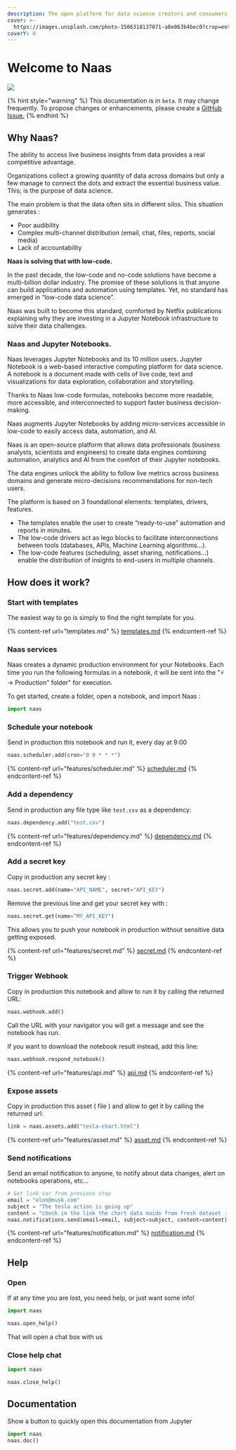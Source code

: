 ```yaml
---
description: The open platform for data science creators and consumers.
cover: >-
  https://images.unsplash.com/photo-1506318137071-a8e063b4bec0?crop=entropy&cs=srgb&fm=jpg&ixid=MnwxOTcwMjR8MHwxfHNlYXJjaHw1fHxzdGFyc3xlbnwwfHx8fDE2NDM3MDc0ODE&ixlib=rb-1.2.1&q=85
coverY: 0
---
```


# Welcome to Naas

![](<.gitbook/assets/Untitled Design (1).jpg>)

{% hint style="warning" %}
This documentation is in `beta`. It may change frequently. To propose changes or enhancements, please create a [GitHub Issue.](https://github.com/jupyter-naas/docs)&#x20;
{% endhint %}

## **Why Naas?**

The ability to access live business insights from data provides a real competitive advantage.

Organizations collect a growing quantity of data across domains but only a few manage to connect the dots and extract the essential business value. This; is the purpose of data science.

The main problem is that the data often sits in different silos. This situation generates :

* Poor audibility
* Complex multi-channel distribution (email, chat, files, reports, social media)
* Lack of accountability

**Naas is solving that with low-code.**

In the past decade, the low-code and no-code solutions have become a multi-billion dollar industry. The promise of these solutions is that anyone can build applications and automation using templates. Yet, no standard has emerged in “low-code data science”.

Naas was built to become this standard, comforted by Netflix publications explaining why they are investing in a Jupyter Notebook infrastructure to solve their data challenges.

### **Naas and Jupyter Notebooks.**

Naas leverages Jupyter Notebooks and its 10 million users. Jupyter Notebook is a web-based interactive computing platform for data science. A notebook is a document made with cells of live code, text and visualizations for data exploration, collaboration and storytelling.

Thanks to Naas low-code formulas, notebooks become more readable, more accessible, and interconnected to support faster business decision-making.

Naas augments Jupyter Notebooks by adding micro-services accessible in low-code to easily access data, automation, and AI.

Naas is an open-source platform that allows data professionals (business analysts, scientists and engineers) to create data engines combining automation, analytics and AI from the comfort of their Jupyter notebooks.

The data engines unlock the ability to follow live metrics across business domains and generate micro-decisions recommendations for non-tech users.

The platform is based on 3 foundational elements: templates, drivers, features.

* The templates enable the user to create “ready-to-use” automation and reports in minutes.
* The low-code drivers act as lego blocks to facilitate interconnections between tools (databases, APIs, Machine Learning algorithms...).
* The low-code features (scheduling, asset sharing, notifications...) enable the distribution of insights to end-users in multiple channels.

## How does it work?

### Start with templates&#x20;

The easiest way to go is simply to find the right template for you.&#x20;

{% content-ref url="templates.md" %}
[templates.md](templates.md)
{% endcontent-ref %}

### Naas services

Naas creates a dynamic production environment for your Notebooks. Each time you run the following formulas in a notebook, it will be sent into the "⚡️ → Production" folder" for execution. &#x20;

To get started, create a folder, open a notebook, and import Naas :

```python
import naas
```

### Schedule your notebook

Send in production this notebook and run it, every day at 9:00&#x20;

```python
naas.scheduler.add(cron="0 9 * * *")
```

{% content-ref url="features/scheduler.md" %}
[scheduler.md](features/scheduler.md)
{% endcontent-ref %}

### Add a dependency

Send in production any file type like `test.csv` as a dependency:

```python
naas.dependency.add("test.csv")
```

{% content-ref url="features/dependency.md" %}
[dependency.md](features/dependency.md)
{% endcontent-ref %}

### Add a secret key

Copy in production any secret key :

```python
naas.secret.add(name="API_NAME", secret="API_KEY")
```

Remove the previous line and get your secret key with :

```python
naas.secret.get(name="MY_API_KEY")
```

This allows you to push your notebook in production without sensitive data getting exposed.&#x20;

{% content-ref url="features/secret.md" %}
[secret.md](features/secret.md)
{% endcontent-ref %}

### Trigger Webhook

Copy in production this notebook and allow to run it by calling the returned URL:

```python
naas.webhook.add()
```

Call the URL with your navigator you will get a message and see the notebook has run.

If you want to download the notebook result instead, add this line:&#x20;

```python
naas.webhook.respond_notebook()
```

{% content-ref url="features/api.md" %}
[api.md](features/api.md)
{% endcontent-ref %}

### Expose assets

Copy in production this asset ( file ) and allow to get it by calling the returned url:

```python
link = naas.assets.add("tesla-chart.html")
```

{% content-ref url="features/asset.md" %}
[asset.md](features/asset.md)
{% endcontent-ref %}

### Send notifications

Send an email notification to anyone, to notify about data changes, alert on notebooks operations, etc...

```python
# Get link var from previous step
email = "elon@musk.com"
subject = "The tesla action is going up"
content = "check in the link the chart data maide from fresh dataset : " + link
naas.notifications.send(email=email, subject=subject, content=content)
```

{% content-ref url="features/notification.md" %}
[notification.md](features/notification.md)
{% endcontent-ref %}

## Help

### Open

If at any time you are lost, you need help, or just want some info!

```python
import naas

naas.open_help()
```

That will open a chat box with us

### Close help chat

```python
import naas

naas.close_help()
```

## Documentation

Show a button to quickly open this documentation from Jupyter

```python
import naas
naas.doc()
```
